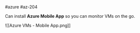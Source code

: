 #azure #az-204 

Can install **Azure Mobile App** so you can monitor VMs on the go.

![[Azure VMs - Mobile App.png]]